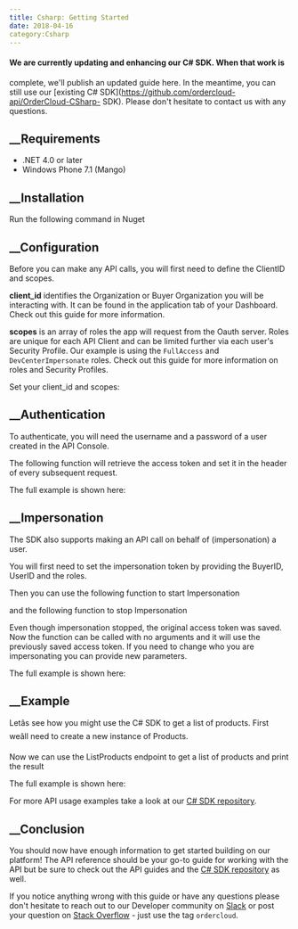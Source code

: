```yaml
---
title: Csharp: Getting Started
date: 2018-04-16
category:Csharp
---
```







####  We are currently updating and enhancing our C# SDK. When that work is
complete, we'll publish an updated guide here. In the meantime, you can still
use our [existing C# SDK](https://github.com/ordercloud-api/OrderCloud-CSharp-
SDK). Please don't hesitate to contact us with any questions.







## __Requirements

  * .NET 4.0 or later
  * Windows Phone 7.1 (Mango)

## __Installation

Run the following command in Nuget

## __Configuration

Before you can make any API calls, you will first need to define the ClientID
and scopes.

**client_id** identifies the Organization or Buyer Organization you will be
interacting with. It can be found in the application tab of your Dashboard.
Check out this guide for more information.

**scopes** is an array of roles the app will request from the Oauth server.
Roles are unique for each API Client and can be limited further via each
user's Security Profile. Our example is using the `FullAccess` and
`DevCenterImpersonate` roles. Check out this guide for more information on
roles and Security Profiles.

Set your client_id and scopes:

    
    
    

## __Authentication

To authenticate, you will need the username and a password of a user created
in the API Console.

The following function will retrieve the access token and set it in the header
of every subsequent request.

The full example is shown here:

    
    
    

## __Impersonation

The SDK also supports making an API call on behalf of (impersonation) a user.

You will first need to set the impersonation token by providing the BuyerID,
UserID and the roles.

    
    
    

Then you can use the following function to start Impersonation

and the following function to stop Impersonation

Even though impersonation stopped, the original access token was saved. Now
the function can be called with no arguments and it will use the previously
saved access token. If you need to change who you are impersonating you can
provide new parameters.

The full example is shown here:

    
    
    

## __Example

Letâs see how you might use the C# SDK to get a list of products. First
weâll need to create a new instance of Products.

Now we can use the ListProducts endpoint to get a list of products and print
the result

    
    
    

The full example is shown here:

    
    
    

For more API usage examples take a look at our [C# SDK
repository](https://github.com/ordercloud-api/csharp-sdk).

## __Conclusion

You should now have enough information to get started building on our
platform! The API reference should be your go-to guide for working with the
API but be sure to check out the API guides and the [C# SDK
repository](https://github.com/ordercloud-api/csharp-sdk) as well.

If you notice anything wrong with this guide or have any questions please
don't hesitate to reach out to our Developer community on
[Slack](http://community.ordercloud.io/) or post your question on [Stack
Overflow](http://stackoverflow.com/) \- just use the tag `ordercloud`.



